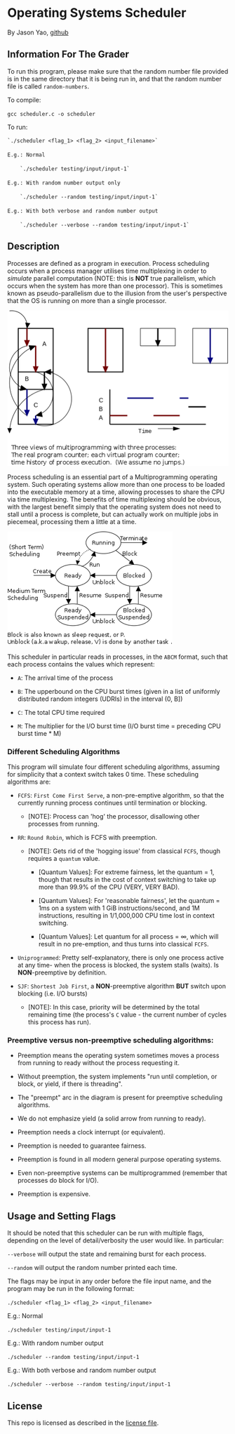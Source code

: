 # Operating Systems Scheduler

By Jason Yao, [github](https://github.com/JasonYao/Operating-Systems-Process-Scheduler)

## Information For The Grader

To run this program, please make sure that the random number file provided is in the same directory that it is being run in, and that the random number file
is called `random-numbers`.

To compile:

`gcc scheduler.c -o scheduler`

To run:

	`./scheduler <flag_1> <flag_2> <input_filename>`

	E.g.: Normal

		`./scheduler testing/input/input-1`

	E.g.: With random number output only

		`./scheduler --random testing/input/input-1`

	E.g.: With both verbose and random number output

		`./scheduler --verbose --random testing/input/input-1`

## Description

Processes are defined as a program in execution. Process scheduling occurs when a process manager utilises
time multiplexing in order to *simulate* parallel computation (NOTE: this is **NOT** true parallelism, which occurs when the system has more than one processor).
This is sometimes known as pseudo-parallelism due to the illusion from the user's perspective that the OS is running on more than a single processor.

![A multiprogramming overview](img/multiprogramming.png "A multiprogramming overview")

Process scheduling is an essential part of a Multiprogramming operating system. Such operating systems allow more than one process to be loaded 
into the executable memory at a time, allowing processes to share the CPU via time multiplexing. The benefits of time multiplexing should be obvious, 
with the largest benefit simply that the operating system does not need to stall until a process is complete, but can actually work on multiple jobs 
in piecemeal, processing them a little at a time.

![Process states overview](img/process-states.png "Process states overview")

This scheduler in particular reads in processes, in the `ABCM` format, such that each process contains the values which represent:

- `A`: The arrival time of the process

- `B`: The upperbound on the CPU burst times (given in a list of uniformly distributed random integers (UDRIs) in the interval (0, B])

- `C`: The total CPU time required

- `M`: The multiplier for the I/O burst time (I/O burst time = preceding CPU burst time * M)

### Different Scheduling Algorithms

This program will simulate four different scheduling algorithms, assuming for simplicity that a context switch takes 0 time. These scheduling algorithms are:

- `FCFS`: `First Come First Serve`, a non-pre-emptive algorithm, so that the currently running process continues until termination or blocking.

	- [NOTE]: Process can 'hog' the processor, disallowing other processes from running.

- `RR`: `Round Robin`, which is FCFS with preemption.

	- [NOTE]: Gets rid of the 'hogging issue' from classical `FCFS`, though requires a `quantum` value.

		- [Quantum Values]: For extreme fairness, let the quantum = 1, though that results in the cost of context switching to take up more than 99.9% of the CPU (VERY, VERY BAD).

		- [Quantum Values]: For 'reasonable fairness', let the quantum = 1ms on a system with 1 GiB instructions/second, and 1M instructions, resulting in 1/1,000,000 CPU time lost in context switching.

		- [Quantum Values]: Let quantum for all process = ∞, which will result in no pre-emption, and thus turns into classical `FCFS`.

- `Uniprogrammed`: Pretty self-explanatory, there is only one process active at any time- when the process is blocked, the system stalls (waits). Is **NON**-preemptive by definition.

- `SJF`: `Shortest Job First`, a **NON**-preemptive algorithm **BUT** switch upon blocking (i.e. I/O bursts)

	- [NOTE]: In this case, priority will be determined by the total remaining time (the process's `C` value - the current number of cycles this process has run).

### Preemptive versus non-preemptive scheduling algorithms:

- Preemption means the operating system sometimes moves a process from running to ready without the process requesting it.

- Without preemption, the system implements "run until completion, or block, or yield, if there is threading".

- The "preempt" arc in the diagram is present for preemptive scheduling algorithms.

- We do not emphasize yield (a solid arrow from running to ready).

- Preemption needs a clock interrupt (or equivalent).

- Preemption is needed to guarantee fairness.

- Preemption is found in all modern general purpose operating systems.

- Even non-preemptive systems can be multiprogrammed (remember that processes do block for I/O).

- Preemption is expensive.

## Usage and Setting Flags

It should be noted that this scheduler can be run with multiple flags, depending on the level of detail/verbosity the user would like. In particular:

`--verbose` will output the state and remaining burst for each process.

`--random` will output the random number printed each time.

The flags may be input in any order before the file input name, and the program may be run in the following format:

`./scheduler <flag_1> <flag_2> <input_filename>`

E.g.: Normal

`./scheduler testing/input/input-1`

E.g.: With random number output

`./scheduler --random testing/input/input-1`

E.g.: With both verbose and random number output

`./scheduler --verbose --random testing/input/input-1`

## License
This repo is licensed as described in the [license file](LICENSE.md).
